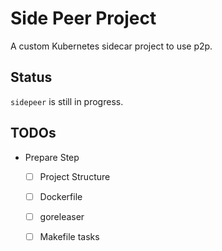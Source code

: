 # Side Peer Project
A custom Kubernetes sidecar project to use p2p.

## Status
`sidepeer` is still in progress.

## TODOs
- Prepare Step
    - [ ] Project Structure
    - [ ] Dockerfile
    - [ ] goreleaser
    - [ ] Makefile tasks

